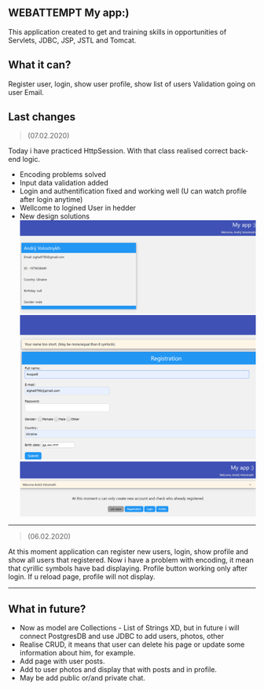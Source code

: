 WEBATTEMPT My app:)
--------------------------------------------------------------------------------
This application created to get and training skills in  opportunities of Servlets, JDBC, JSP, JSTL and Tomcat.

What it can?
---------------------
Register user, login, show user profile, show list of users
Validation going on user Email. 

Last changes
---------------------

>(07.02.2020)

Today i have practiced HttpSession. With that class realised correct back-end logic. 
  - Encoding problems solved
  - Input data validation added
  - Login and authentification fixed and working well (U can watch profile after login anytime)
  - Wellcome to logined User in hedder
  - New design solutions
![](howItLooks/AVprofile.PNG)
![](howItLooks/IncorrectInput.PNG)
![](howItLooks/loginAV.PNG)
--------------------

>(06.02.2020)

At this moment application can register new users, login, show profile and show all users that registered.
Now i have a problem with encoding, it mean that cyrillic symbols have bad displaying. Profile button working only after login. If u reload page, profile will not display.

------------------

What in future?
---------------------
- Now as model are Collections - List of Strings XD, but in future i will connect PostgresDB and use JDBC to add users, photos, other
- Realise CRUD, it means that user can delete his page or update some information about him, for example.
- Add page with user posts.
- Add to user photos and display that with posts and in profile. 
- May be add public or/and private chat. 
